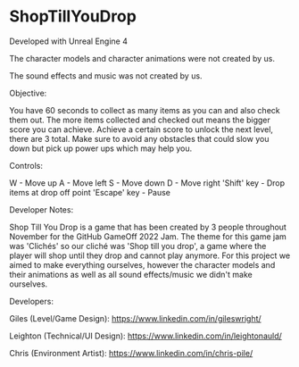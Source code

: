 # ShopTillYouDrop

Developed with Unreal Engine 4

The character models and character animations were not created by us.

The sound effects and music was not created by us.

Objective:

You have 60 seconds to collect as many items as you can and also check them out. The more items collected and checked out means the bigger score you can achieve. Achieve a certain score to unlock the next level, there are 3 total. Make sure to avoid any obstacles that could slow you down but pick up power ups which may help you.

Controls:

W - Move up
A - Move left
S - Move down
D - Move right
'Shift' key - Drop items at drop off point
'Escape' key - Pause

Developer Notes:

Shop Till You Drop is a game that has been created by 3 people throughout November for the GitHub GameOff 2022 Jam. The theme for this game jam was 'Clichés' so our cliché was 'Shop till you drop', a game where the player will shop until they drop and cannot play anymore. 
For this project we aimed to make everything ourselves, however the character models and their animations as well as all sound effects/music we didn't make ourselves. 

Developers:

Giles (Level/Game Design): https://www.linkedin.com/in/gileswright/

Leighton (Technical/UI Design): https://www.linkedin.com/in/leightonauld/

Chris (Environment Artist): https://www.linkedin.com/in/chris-pile/ 
